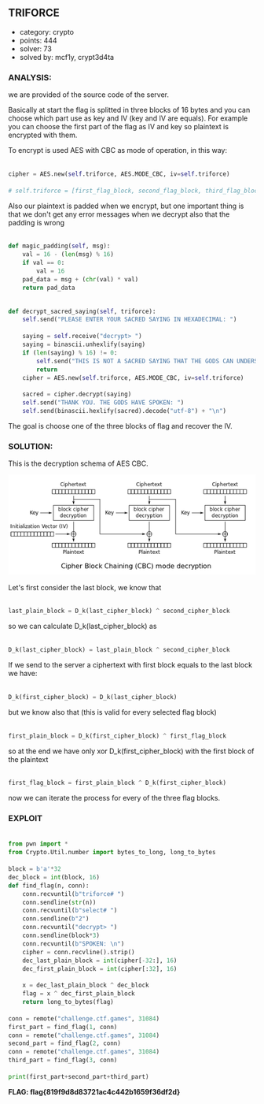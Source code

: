 ## TRIFORCE

- category: crypto
- points: 444
- solver: 73
- solved by: mcf1y, crypt3d4ta

### ANALYSIS:

we are provided of the source code of the server.



Basically at start the flag is splitted in three blocks of 16 bytes and you can choose which part use as key and IV (key and IV are equals). For example you can choose the first part of the flag as IV and key so plaintext is encrypted with them.

To encrypt is used AES with CBC as mode of operation, in this way:

```python

cipher = AES.new(self.triforce, AES.MODE_CBC, iv=self.triforce)

# self.triforce = [first_flag_block, second_flag_block, third_flag_block]

```

Also our plaintext is padded when we encrypt, but one important thing is that we don't get any error messages when we decrypt also that the padding is wrong

```python

def magic_padding(self, msg):
    val = 16 - (len(msg) % 16)
    if val == 0:
        val = 16
    pad_data = msg + (chr(val) * val)
    return pad_data

```


```python

def decrypt_sacred_saying(self, triforce):
    self.send("PLEASE ENTER YOUR SACRED SAYING IN HEXADECIMAL: ")

    saying = self.receive("decrypt> ")
    saying = binascii.unhexlify(saying)
    if (len(saying) % 16) != 0:
        self.send("THIS IS NOT A SACRED SAYING THAT THE GODS CAN UNDERSTAND")
        return
    cipher = AES.new(self.triforce, AES.MODE_CBC, iv=self.triforce)

    sacred = cipher.decrypt(saying)
    self.send("THANK YOU. THE GODS HAVE SPOKEN: ")
    self.send(binascii.hexlify(sacred).decode("utf-8") + "\n")


```

The goal is choose one of the three blocks of flag and recover the IV.

### SOLUTION:

This is the decryption schema of AES CBC. 

![](./AES_CBC.png)

Let's first consider the last block, we know that

```python

last_plain_block = D_k(last_cipher_block) ^ second_cipher_block

```

so we can calculate D_k(last_cipher_block) as

```python

D_k(last_cipher_block) = last_plain_block ^ second_cipher_block

```

If we send to the server a ciphertext with first block equals to the last block we have:

```python

D_k(first_cipher_block) = D_k(last_cipher_block)

```

but we know also that (this is valid for every selected flag block)

```python

first_plain_block = D_k(first_cipher_block) ^ first_flag_block

```

so at the end we have only xor D_k(first_cipher_block) with the first block of the plaintext

```python

first_flag_block = first_plain_block ^ D_k(first_cipher_block)

```

now we can iterate the process for every of the three flag blocks.

### EXPLOIT

```python

from pwn import *
from Crypto.Util.number import bytes_to_long, long_to_bytes

block = b'a'*32
dec_block = int(block, 16)
def find_flag(n, conn):
    conn.recvuntil(b"triforce# ")
    conn.sendline(str(n))
    conn.recvuntil(b"select# ")
    conn.sendline(b"2")
    conn.recvuntil("decrypt> ")
    conn.sendline(block*3)
    conn.recvuntil(b"SPOKEN: \n")
    cipher = conn.recvline().strip()
    dec_last_plain_block = int(cipher[-32:], 16)
    dec_first_plain_block = int(cipher[:32], 16)
    
    x = dec_last_plain_block ^ dec_block
    flag = x ^ dec_first_plain_block
    return long_to_bytes(flag)

conn = remote("challenge.ctf.games", 31084)
first_part = find_flag(1, conn)
conn = remote("challenge.ctf.games", 31084)
second_part = find_flag(2, conn)
conn = remote("challenge.ctf.games", 31084)
third_part = find_flag(3, conn)

print(first_part+second_part+third_part)

```

**FLAG: flag{819f9d8d83721ac4c442b1659f36df2d}**
